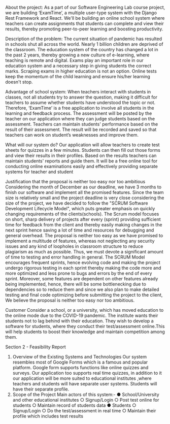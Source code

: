 About the project:
As a part of our Software Engineering Lab course project, we are building ‘ExamTime’, a
multiple user-type system with the Django Rest Framework and React. We'll be building an
online school system where teachers can create assignments that students can complete and
view their results, thereby promoting peer-to-peer learning and boosting productivity.


Description of the problem:
The current situation of pandemic has resulted in schools shut all across the world.
Nearly 1 billion children are deprived of the classroom. The education system of the country has
changed a lot in the past 2 years, thereby growing a new culture of e-learning, where teaching is
remote and digital. Exams play an important role in our education system and a necessary step
in giving students the correct marks. Scraping exams in higher education is not an option.
Online tests keep the momentum of the child learning and ensure his/her learning doesn't stop.

Advantage of school system:
When teachers interact with students in classes, not all students try to answer the question,
making it difficult for teachers to assume whether students have understood the topic or not.
Therefore, ‘ExamTime’ is a free application to involve all students in the learning and feedback
process. The assessment will be posted by the teacher on our application where they can judge
students based on the assessment. Teachers can maintain students' performance based on the
result of their assessment. The result will be recorded and saved so that teachers can work on
student’s weaknesses and improve them.

What will our system do?
Our application will allow teachers to create test sheets for quizzes in a few minutes. Students
can then fill out those forms and view their results in their profiles. Based on the results teachers
can maintain students' reports and guide them. It will be a free online tool for conducting online
examinations easily and effectively providing separate systems for teacher and student

Justification that the proposal is neither too easy nor too ambitious
Considering the month of December as our deadline, we have 3 months to finish our
software and implement all the promised features. Since the team size is relatively small
and the project deadline is very close considering the size of the project, we have
decided to follow the "SCRUM Software Development Lifecycle Model", which puts
greater emphasis on quickly changing requirements of the clients(schools). The Scrum
model focuses on short, sharp delivery of projects after every (sprint) providing sufficient
time for feedback from the client and thereby easily making changes in the next sprint
hence saving a lot of time and resources for debugging and general overhead.
The proposal is neither too easy as we have promised to implement a multitude of
features, whereas not neglecting any security issues and any kind of loopholes in
classroom structure to reduce plagiarism as much as possible. Thus, we must devote a
significant amount of time to testing and error handling in general. The SCRUM Model
encourages frequent sprints, hence evolving code and making the project undergo
rigorous testing in each sprint thereby making the code more and more optimized and
less prone to bugs and errors by the end of every sprint. Moreover, some features are
dependent on other features already being implemented, hence, there will be some
bottlenecking due to dependencies so to reduce them and since we also plan to make 
detailed testing and final code optimizing before submitting the project to the client, We
believe the proposal is neither too easy nor too ambitious.

Customer
Consider a school, or a university, which has moved education to the online mode due to the
COVID-19 pandemic. The institute wants their students not to lag behind with their education.
They wish to develop a software for students, where they conduct their test/assessment
online.This will help students to boost their knowledge and maintain competition among them.

Section 2 - Feasibility Report
1. Overview of the Existing Systems and Technologies
Our system resembles most of Google Forms which is a famous and popular platform. Google
form supports functions like online quizzes and surveys. Our application too supports real time
quizzes, in addition to it our application will be more suited to educational institutes ,where
teachers and students will have separate user systems. Students will have their separate
profile.
2. Scope of the Project
Main actors of this system:-
● School/University and other educational institutes
○ Signup/Login
○ Post test online for students
○ Maintain record of students data
● Students
○ Signup/Login
○ Do the test/assessment in real time
○ Maintain their profile which includes test results



